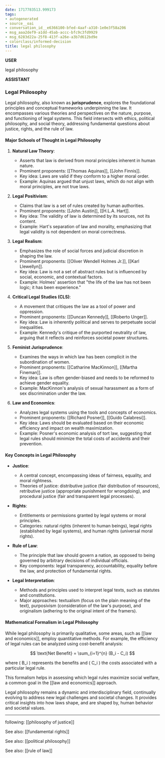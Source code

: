```yaml
---
date: 1717783513.999173
tags:
- autogenerated
- source__oai
- conversation_id__e6366100-bfed-4aaf-a310-1e0e3f58a206
- msg_aaa2def9-a1dd-45ab-accc-bfc9c3fd9929
- msg_6283d22a-25f8-413f-a26e-a3b7d612bd9e
- colorclass/informed-decision
title: legal philosophy
---
```


**USER**

legal philosophy


**ASSISTANT**

### Legal Philosophy

Legal philosophy, also known as **jurisprudence**, explores the foundational principles and conceptual frameworks underpinning the law. It encompasses various theories and perspectives on the nature, purpose, and functioning of legal systems. This field intersects with ethics, political philosophy, and social theory, addressing fundamental questions about justice, rights, and the rule of law.

#### Major Schools of Thought in Legal Philosophy

1. **Natural Law Theory**:
   - Asserts that law is derived from moral principles inherent in human nature.
   - Prominent proponents: [[Thomas Aquinas]], [[John Finnis]].
   - Key idea: Laws are valid if they conform to a higher moral order.
   - Example: Aquinas argued that unjust laws, which do not align with moral principles, are not true laws.

2. **Legal Positivism**:
   - Claims that law is a set of rules created by human authorities.
   - Prominent proponents: [[John Austin]], [[H.L.A. Hart]].
   - Key idea: The validity of law is determined by its sources, not its content.
   - Example: Hart's separation of law and morality, emphasizing that legal validity is not dependent on moral correctness.

3. **Legal Realism**:
   - Emphasizes the role of social forces and judicial discretion in shaping the law.
   - Prominent proponents: [[Oliver Wendell Holmes Jr.]], [[Karl Llewellyn]].
   - Key idea: Law is not a set of abstract rules but is influenced by social, economic, and contextual factors.
   - Example: Holmes' assertion that "the life of the law has not been logic; it has been experience."

4. **Critical Legal Studies (CLS)**:
   - A movement that critiques the law as a tool of power and oppression.
   - Prominent proponents: [[Duncan Kennedy]], [[Roberto Unger]].
   - Key idea: Law is inherently political and serves to perpetuate social inequalities.
   - Example: Kennedy's critique of the purported neutrality of law, arguing that it reflects and reinforces societal power structures.

5. **Feminist Jurisprudence**:
   - Examines the ways in which law has been complicit in the subordination of women.
   - Prominent proponents: [[Catharine MacKinnon]], [[Martha Fineman]].
   - Key idea: Law is often gender-biased and needs to be reformed to achieve gender equality.
   - Example: MacKinnon's analysis of sexual harassment as a form of sex discrimination under the law.

6. **Law and Economics**:
   - Analyzes legal systems using the tools and concepts of economics.
   - Prominent proponents: [[Richard Posner]], [[Guido Calabresi]].
   - Key idea: Laws should be evaluated based on their economic efficiency and impact on wealth maximization.
   - Example: Posner's economic analysis of tort law, suggesting that legal rules should minimize the total costs of accidents and their prevention.

#### Key Concepts in Legal Philosophy

- **Justice**:
  - A central concept, encompassing ideas of fairness, equality, and moral rightness.
  - Theories of justice: distributive justice (fair distribution of resources), retributive justice (appropriate punishment for wrongdoing), and procedural justice (fair and transparent legal processes).

- **Rights**:
  - Entitlements or permissions granted by legal systems or moral principles.
  - Categories: natural rights (inherent to human beings), legal rights (established by legal systems), and human rights (universal moral rights).

- **Rule of Law**:
  - The principle that law should govern a nation, as opposed to being governed by arbitrary decisions of individual officials.
  - Key components: legal transparency, accountability, equality before the law, and protection of fundamental rights.

- **Legal Interpretation**:
  - Methods and principles used to interpret legal texts, such as statutes and constitutions.
  - Major approaches: textualism (focus on the plain meaning of the text), purposivism (consideration of the law's purpose), and originalism (adhering to the original intent of the framers).

#### Mathematical Formalism in Legal Philosophy

While legal philosophy is primarily qualitative, some areas, such as [[law and economics]], employ quantitative methods. For example, the efficiency of legal rules can be analyzed using cost-benefit analysis:

$$
\text{Net Benefit} = \sum_{i=1}^{n} (B_i - C_i)
$$

where \( B_i \) represents the benefits and \( C_i \) the costs associated with a particular legal rule.

This formalism helps in assessing which legal rules maximize social welfare, a common goal in the [[law and economics]] approach.

Legal philosophy remains a dynamic and interdisciplinary field, continually evolving to address new legal challenges and societal changes. It provides critical insights into how laws shape, and are shaped by, human behavior and societal values.


---


following: [[philosophy of justice]]

See also: [[fundamental rights]]


See also: [[political philosophy]]


See also: [[rule of law]]